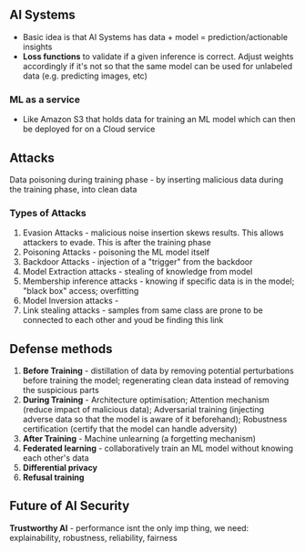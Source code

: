 ## AI Systems
- Basic idea is that AI Systems has data + model = prediction/actionable insights
- **Loss functions** to validate if a given inference is correct. Adjust weights accordingly if it's not so that the same model can be used for unlabeled data (e.g. predicting images, etc)

### ML as a service
- Like Amazon S3 that holds data for training an ML model which can then be deployed for on a Cloud service

## Attacks
Data poisoning during training phase - by inserting malicious data during the training phase, into clean data

### Types of Attacks
 1. Evasion Attacks - malicious noise insertion skews results. This allows attackers to evade. This is after the training phase
 2. Poisoning Attacks - poisoning the ML model itself
 3. Backdoor Attacks - injection of a "trigger" from the backdoor
 4. Model Extraction attacks - stealing of knowledge from model
 5. Membership inference attacks - knowing if specific data is in the model; "black box" access; overfitting
 6. Model Inversion attacks -
 7. Link stealing attacks - samples from same class are prone to be connected to each other and youd be finding this link

## Defense methods
1. **Before Training** - distillation of data by removing potential perturbations before training the model; regenerating clean data instead of removing the suspicious parts
2. **During Training** - Architecture optimisation; Attention mechanism (reduce impact of malicious data); Adversarial training (injecting adverse data so that the model is aware of it beforehand); Robustness certification (certify that the model can handle adversity)
3. **After Training** - Machine unlearning (a forgetting mechanism)
4. **Federated learning** - collaboratively train an ML model without knowing each other's data
5. **Differential privacy**
6. **Refusal training** 

## Future of AI Security
**Trustworthy AI** - performance isnt the only imp thing, we need: explainability, robustness, reliability, fairness




